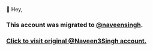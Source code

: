 👋 Hey,

### This account was migrated to [@naveensingh]([url](https://github.com/naveensingh)).
### [Click to visit original @Naveen3Singh account.](https://github.com/naveensingh)
